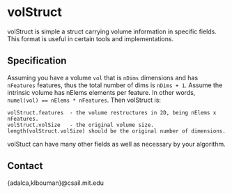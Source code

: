 volStruct
=========

volStruct is simple a struct carrying volume information in specific fields. This format is useful in certain tools and implementations.

Specification
-------------

Assuming you have a volume `vol` that is `nDims` dimensions and has `nFeatures` features, thus the total number of dims is `nDims + 1`. Assume the intrinsic volume has nElems elements per feature. In other words, `numel(vol) == nElems * nFeatures`.
Then volStruct is:

	volStruct.features 	- the volume restructures in 2D, being nElems x nFeatures.
	volStruct.volSize 	- the original volume size. length(volStruct.volSize) should be the original number of dimensions.
	
volStuct can have many other fields as well as necessary by your algorithm.

Contact
-------
{adalca,klbouman}@csail.mit.edu
